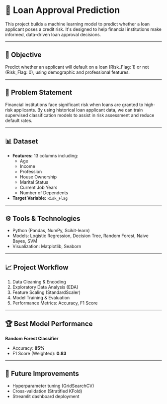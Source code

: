 # 🧾 Loan Approval Prediction

This project builds a machine learning model to predict whether a loan applicant poses a credit risk. It's designed to help financial institutions make informed, data-driven loan approval decisions.

---

## 🎯 Objective

Predict whether an applicant will default on a loan (Risk_Flag: 1) or not (Risk_Flag: 0), using demographic and professional features.

---

## 🧠 Problem Statement

Financial institutions face significant risk when loans are granted to high-risk applicants. By using historical loan applicant data, we can train supervised classification models to assist in risk assessment and reduce default rates.

---

## 📊 Dataset

- **Features:** 13 columns including:
  - Age
  - Income
  - Profession
  - House Ownership
  - Marital Status
  - Current Job Years
  - Number of Dependents
- **Target Variable:** `Risk_Flag`

---

## ⚙️ Tools & Technologies

- Python (Pandas, NumPy, Scikit-learn)
- Models: Logistic Regression, Decision Tree, Random Forest, Naive Bayes, SVM
- Visualization: Matplotlib, Seaborn

---

## 📈 Project Workflow

1. Data Cleaning & Encoding
2. Exploratory Data Analysis (EDA)
3. Feature Scaling (StandardScaler)
4. Model Training & Evaluation
5. Performance Metrics: Accuracy, F1 Score

---

## 🏆 Best Model Performance

**Random Forest Classifier**  
- Accuracy: **85%**  
- F1 Score (Weighted): **0.83**

---

## 🚀 Future Improvements

- Hyperparameter tuning (GridSearchCV)
- Cross-validation (Stratified KFold)
- Streamlit dashboard deployment


